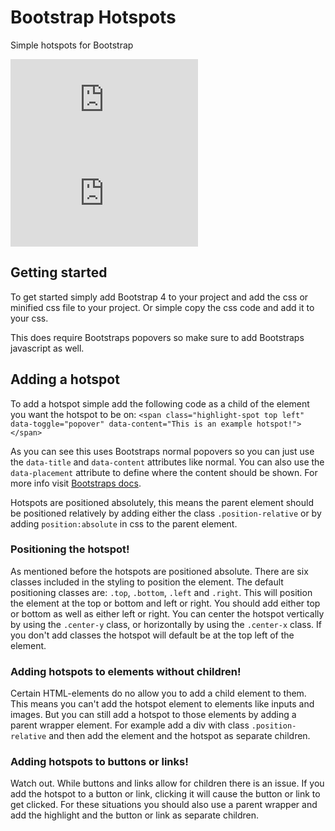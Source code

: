 # Bootstrap Hotspots
Simple hotspots for Bootstrap

![CSS Only 958 B](https://img.badgesize.io/YoshiMannaert/Bootstrap-Hotspots/master/assets/bootstrap-hotspots.css?label=normal+size)
![Minified Only 665 B](https://img.badgesize.io/YoshiMannaert/Bootstrap-Hotspots/master/assets/bootstrap-hotspots.min.css?label=minified)

## Getting started
To get started simply add Bootstrap 4 to your project and add the css or minified css file to your project.
Or simple copy the css code and add it to your css.

This does require Bootstraps popovers so make sure to add Bootstraps javascript as well.

## Adding a hotspot
To add a hotspot simple add the following code as a child of the element you want the hotspot to be on:
`<span class="highlight-spot top left" data-toggle="popover" data-content="This is an example hotspot!"></span>`

As you can see this uses Bootstraps normal popovers so you can just use the `data-title` and `data-content` attributes like normal.
You can also use the `data-placement` attribute to define where the content should be shown.
For more info visit [Bootstraps docs](https://getbootstrap.com/docs/4.3/components/popovers/).

Hotspots are positioned absolutely, this means the parent element should be positioned relatively by adding either the class `.position-relative` or by adding `position:absolute` in css to the parent element.

### Positioning the hotspot!
As mentioned before the hotspots are positioned absolute. There are six classes included in the styling to position the element.
The default positioning classes are: `.top`, `.bottom`, `.left` and `.right`. This will position the element at the top or bottom and left or right.
You should add either top or bottom as well as either left or right.
You can center the hotspot vertically by using the `.center-y` class, or horizontally by using the `.center-x` class.
If you don't add classes the hotspot will default be at the top left of the element.


### Adding hotspots to elements without children!
Certain HTML-elements do no allow you to add a child element to them. This means you can't add the hotspot element to elements like inputs and images.
But you can still add a hotspot to those elements by adding a parent wrapper element. For example add a div with class `.position-relative` and then add the element and the hotspot as separate children.

### Adding hotspots to buttons or links!
Watch out. While buttons and links allow for children there is an issue.
If you add the hotspot to a button or link, clicking it will cause the button or link to get clicked. For these situations you should also use a parent wrapper and add the highlight and the button or link as separate children.
